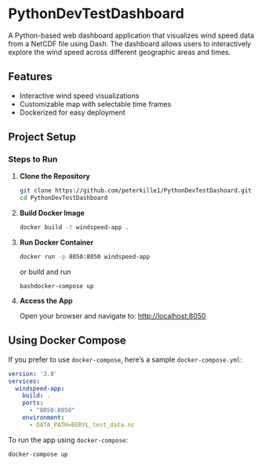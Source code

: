 # PythonDevTestDashboard
A Python-based web dashboard application that visualizes wind speed data from a NetCDF file using Dash. The dashboard allows users to interactively explore the wind speed across different geographic areas and times.

## Features
- Interactive wind speed visualizations
- Customizable map with selectable time frames
- Dockerized for easy deployment

## Project Setup

### Steps to Run

1. **Clone the Repository**

   ```bash
   git clone https://github.com/peterkille1/PythonDevTestDashoard.git
   cd PythonDevTestDashboard
   ```

2. **Build Docker Image**

   ```bash
   docker build -t windspeed-app .
   ```

3. **Run Docker Container**

   ```bash
   docker run -p 8050:8050 windspeed-app
   ```

    or build and run
    ```
    bashdocker-compose up
    ```


4. **Access the App**

   Open your browser and navigate to: [http://localhost:8050](http://localhost:8050)

## Using Docker Compose

If you prefer to use `docker-compose`, here’s a sample `docker-compose.yml`:

```yaml
version: '3.8'
services:
  windspeed-app:
    build: .
    ports:
      - "8050:8050"
    environment:
      - DATA_PATH=BERYL_test_data.nc
```

To run the app using `docker-compose`:

```bash
docker-compose up
```
